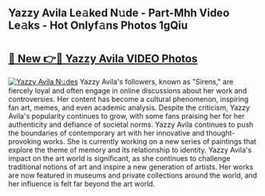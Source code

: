 ## Yazzy Avila Le𝚊ked N𝚞de - Part-Mhh Video Le𝚊ks - Hot Onlyf𝚊ns Photos 1gQiu

# <h2><a href="http://ac210.deff.icu/?id=Yazzy+Avila">🔗 New 👉🔴 Yazzy Avila VIDEO Photos</a></h2>

[![Yazzy Avila N𝚞des](https://i.imgur.com/rIISA9y.gif)](http://ac210.deff.icu/?id=Yazzy+Avila)
Yazzy Avila's followers, known as "Sirens," are fiercely loyal and often engage in online discussions about her work and controversies. Her content has become a cultural phenomenon, inspiring fan art, memes, and even academic analysis. Despite the criticism, Yazzy Avila's popularity continues to grow, with some fans praising her for her authenticity and defiance of societal norms. Yazzy Avila continues to push the boundaries of contemporary art with her innovative and thought-provoking works. She is currently working on a new series of paintings that explore the theme of memory and its relationship to identity. Yazzy Avila's impact on the art world is significant, as she continues to challenge traditional notions of art and inspire a new generation of artists. Her works are now featured in museums and private collections around the world, and her influence is felt far beyond the art world.
